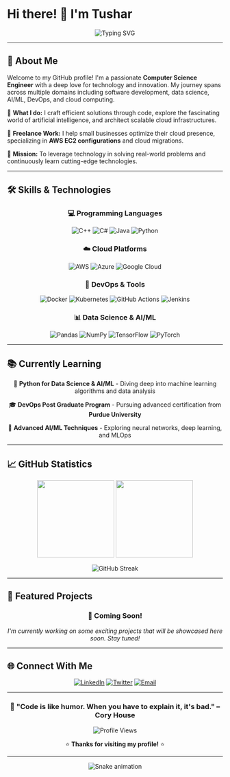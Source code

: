 # Hi there! 👋 I'm Tushar

<div align="center">
  
  ![Typing SVG](https://readme-typing-svg.herokuapp.com?font=Fira+Code&pause=1000&color=36BCF7&center=true&vCenter=true&width=435&lines=Computer+Science+Engineer;Full+Stack+Developer;DevOps+Enthusiast;AI%2FML+Explorer;Cloud+Solutions+Architect)
  
</div>

---

## 🚀 About Me

Welcome to my GitHub profile! I'm a passionate **Computer Science Engineer** with a deep love for technology and innovation. My journey spans across multiple domains including software development, data science, AI/ML, DevOps, and cloud computing.

🔹 **What I do:** I craft efficient solutions through code, explore the fascinating world of artificial intelligence, and architect scalable cloud infrastructures.

🔹 **Freelance Work:** I help small businesses optimize their cloud presence, specializing in **AWS EC2 configurations** and cloud migrations.

🔹 **Mission:** To leverage technology in solving real-world problems and continuously learn cutting-edge technologies.

---

## 🛠️ Skills & Technologies

<div align="center">

### 💻 Programming Languages
![C++](https://img.shields.io/badge/C++-%2300599C.svg?style=for-the-badge&logo=c%2B%2B&logoColor=white)
![C#](https://img.shields.io/badge/C%23-%23239120.svg?style=for-the-badge&logo=c-sharp&logoColor=white)
![Java](https://img.shields.io/badge/Java-%23ED8B00.svg?style=for-the-badge&logo=openjdk&logoColor=white)
![Python](https://img.shields.io/badge/Python-3670A0?style=for-the-badge&logo=python&logoColor=ffdd54)

### ☁️ Cloud Platforms
![AWS](https://img.shields.io/badge/AWS-%23FF9900.svg?style=for-the-badge&logo=amazon-aws&logoColor=white)
![Azure](https://img.shields.io/badge/Microsoft%20Azure-0089D0?style=for-the-badge&logo=microsoft-azure&logoColor=white)
![Google Cloud](https://img.shields.io/badge/Google%20Cloud-%234285F4.svg?style=for-the-badge&logo=google-cloud&logoColor=white)

### 🚀 DevOps & Tools
![Docker](https://img.shields.io/badge/Docker-%230db7ed.svg?style=for-the-badge&logo=docker&logoColor=white)
![Kubernetes](https://img.shields.io/badge/Kubernetes-%23326ce5.svg?style=for-the-badge&logo=kubernetes&logoColor=white)
![GitHub Actions](https://img.shields.io/badge/GitHub%20Actions-%232671E5.svg?style=for-the-badge&logo=githubactions&logoColor=white)
![Jenkins](https://img.shields.io/badge/Jenkins-%232C5263.svg?style=for-the-badge&logo=jenkins&logoColor=white)

### 📊 Data Science & AI/ML
![Pandas](https://img.shields.io/badge/Pandas-%23150458.svg?style=for-the-badge&logo=pandas&logoColor=white)
![NumPy](https://img.shields.io/badge/NumPy-%23013243.svg?style=for-the-badge&logo=numpy&logoColor=white)
![TensorFlow](https://img.shields.io/badge/TensorFlow-%23FF6F00.svg?style=for-the-badge&logo=TensorFlow&logoColor=white)
![PyTorch](https://img.shields.io/badge/PyTorch-%23EE4C2C.svg?style=for-the-badge&logo=PyTorch&logoColor=white)

</div>

---

## 📚 Currently Learning

<div align="center">
  
  🐍 **Python for Data Science & AI/ML** - Diving deep into machine learning algorithms and data analysis
  
  🎓 **DevOps Post Graduate Program** - Pursuing advanced certification from **Purdue University**
  
  🧠 **Advanced AI/ML Techniques** - Exploring neural networks, deep learning, and MLOps
  
</div>

---

## 📈 GitHub Statistics

<div align="center">
  
  <img height="180em" src="https://github-readme-stats.vercel.app/api?username=tusharthe&show_icons=true&theme=tokyonight&include_all_commits=true&count_private=true"/>
  <img height="180em" src="https://github-readme-stats.vercel.app/api/top-langs/?username=tusharthe&layout=compact&langs_count=8&theme=tokyonight"/>
  
</div>

<div align="center">
  
  ![GitHub Streak](https://github-readme-streak-stats.herokuapp.com/?user=tusharthe&theme=tokyonight)
  
</div>

---

## 🎯 Featured Projects

<div align="center">

### 🌟 Coming Soon!
*I'm currently working on some exciting projects that will be showcased here soon. Stay tuned!*

<!-- Project Template - Uncomment and fill when ready
### 📦 [Project Name](link-to-repo)
**Tech Stack:** `Technology 1` `Technology 2` `Technology 3`

Brief description of what the project does and its key features.

---

### 🚀 [Another Project](link-to-repo)
**Tech Stack:** `Technology 1` `Technology 2` `Technology 3`

Brief description of what the project does and its key features.
-->

</div>

---

## 🌐 Connect With Me

<div align="center">
  
  [![LinkedIn](https://img.shields.io/badge/LinkedIn-%230077B5.svg?style=for-the-badge&logo=linkedin&logoColor=white)](https://linkedin.com/in/your-linkedin)
  [![Twitter](https://img.shields.io/badge/Twitter-%231DA1F2.svg?style=for-the-badge&logo=Twitter&logoColor=white)](https://twitter.com/your-twitter)
  [![Email](https://img.shields.io/badge/Email-D14836?style=for-the-badge&logo=gmail&logoColor=white)](mailto:your-email@domain.com)
  
</div>

---

<div align="center">
  
  ### 🎯 "Code is like humor. When you have to explain it, it's bad." – Cory House
  
  ![Profile Views](https://komarev.com/ghpvc/?username=tusharthe&color=brightgreen&style=flat-square)
  
  ⭐️ **Thanks for visiting my profile!** ⭐️
  
</div>

---

<div align="center">
  
  ![Snake animation](https://github.com/tusharthe/tusharthe/blob/output/github-contribution-grid-snake.svg)
  
</div>